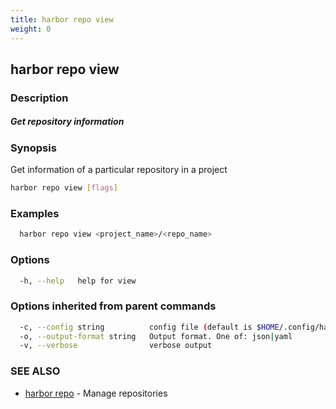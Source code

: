 ```yaml
---
title: harbor repo view
weight: 0
---
```

## harbor repo view

### Description

##### Get repository information

### Synopsis

Get information of a particular repository in a project

```sh
harbor repo view [flags]
```

### Examples

```sh
  harbor repo view <project_name>/<repo_name>
```

### Options

```sh
  -h, --help   help for view
```

### Options inherited from parent commands

```sh
  -c, --config string          config file (default is $HOME/.config/harbor-cli/config.yaml)
  -o, --output-format string   Output format. One of: json|yaml
  -v, --verbose                verbose output
```

### SEE ALSO

* [harbor repo](harbor-repo.md)	 - Manage repositories

